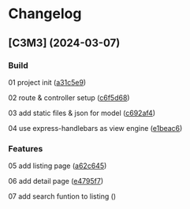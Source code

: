 # Changelog

## [C3M3] (2024-03-07)

### Build

01 project init ([a31c5e9](https://github.com/Alejandrocsdev/restList/commit/a31c5e92a72610e8fb8b1a832b3a20643eb66701))

02 route & controller setup ([c6f5d68](https://github.com/Alejandrocsdev/restList/commit/c6f5d689e219908ba7e9aca609abff7f265d6f68))

03 add static files & json for model ([c692af4](https://github.com/Alejandrocsdev/restList/commit/c692af4261b8441b5527c13e330b989ebb039227))

04 use express-handlebars as view engine ([e1beac6](https://github.com/Alejandrocsdev/restList/commit/e1beac69401aa14f6fdf6b0a639a71e2eb2bbbb0))

### Features

05 add listing page ([a62c645](https://github.com/Alejandrocsdev/restList/commit/a62c64547d08bca3ef79ede4af80bbde2c946d5d))

06 add detail page ([e4795f7](https://github.com/Alejandrocsdev/restList/commit/e4795f77850c1a0475982c51dbb0ae3c6f463dd9))

07 add search funtion to listing ([](https://github.com/Alejandrocsdev/restList/commit/))